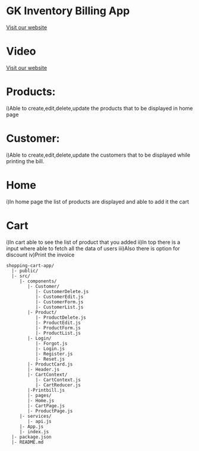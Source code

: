 # GK Inventory  Billing App

[Visit our website]([https://www.example.com](https://capstone-project-puce-rho.vercel.app/))

# Video
[Visit our website]([Recording](https://drive.google.com/file/d/1c38ohafvODFmz2qFyC-2VlPAUfriJXjK/view?usp=sharing))

# Products:
i)Able to create,edit,delete,update the products that to be displayed in home page

# Customer:
i)Able to create,edit,delete,update the customers that to be displayed while printing the bill.

# Home
i)In home page the list of products are displayed and able to add it the cart

# Cart
i)In cart able to see the list of product that you added
ii)In top there is a input where able to fetch all the data of users
iii)Also there is option for discount
iv)Print the invoice



```
shopping-cart-app/
  |- public/
  |- src/
     |- components/
        |- Customer/
           |- CustomerDelete.js
           |- CustomerEdit.js
           |- CustomerForm.js
           |- CustomerList.js
        |- Product/
           |- ProductDelete.js
           |- ProductEdit.js
           |- ProductForm.js
           |- ProductList.js
        |- Login/
           |- Forgot.js
           |- Login.js
           |- Register.js
           |- Reset.js
        |- ProductCard.js
        |- Header.js
        |- CartContext/
           |- CartContext.js
           |- CartReducer.js
        |-Printbill.js
        |- pages/
        |- Home.js
        |- CartPage.js
        |- ProductPage.js
     |- services/
        |- api.js
     |- App.js
     |- index.js
  |- package.json
  |- README.md
```
